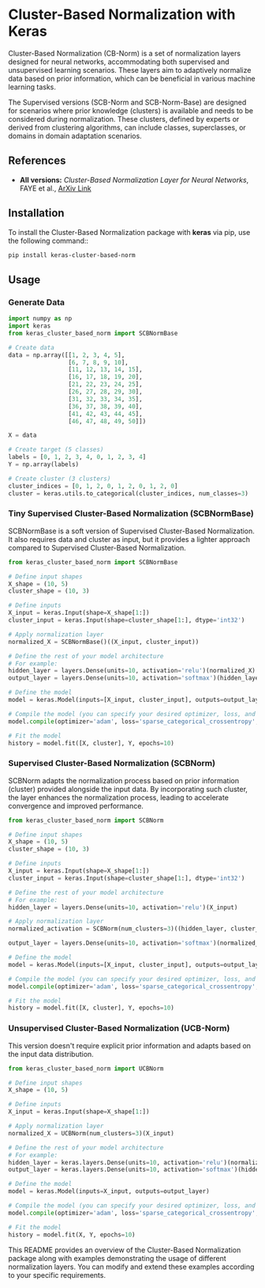 # Cluster-Based Normalization with Keras

Cluster-Based Normalization (CB-Norm) is a set of normalization layers designed for neural networks, accommodating both supervised and unsupervised learning scenarios. These layers aim to adaptively normalize data based on prior information, which can be beneficial in various machine learning tasks.

The Supervised versions (SCB-Norm and SCB-Norm-Base) are designed for scenarios where prior knowledge (clusters) is available and needs to be considered during normalization. These clusters, defined by experts or derived from clustering algorithms, can include classes, superclasses, or domains in domain adaptation scenarios.


## References


- **All versions:** *Cluster-Based Normalization Layer for Neural Networks*, FAYE et al., [ArXiv Link](https://arxiv.org/abs/2403.16798)


## Installation

To install the Cluster-Based Normalization package with **keras** via pip, use the following command::

```bash
pip install keras-cluster-based-norm
```

## Usage

### Generate Data

```python
import numpy as np
import keras
from keras_cluster_based_norm import SCBNormBase

# Create data
data = np.array([[1, 2, 3, 4, 5],
                 [6, 7, 8, 9, 10],
                 [11, 12, 13, 14, 15],
                 [16, 17, 18, 19, 20],
                 [21, 22, 23, 24, 25],
                 [26, 27, 28, 29, 30],
                 [31, 32, 33, 34, 35],
                 [36, 37, 38, 39, 40],
                 [41, 42, 43, 44, 45],
                 [46, 47, 48, 49, 50]])

X = data

# Create target (5 classes)
labels = [0, 1, 2, 3, 4, 0, 1, 2, 3, 4]  
Y = np.array(labels)

# Create cluster (3 clusters)
cluster_indices = [0, 1, 2, 0, 1, 2, 0, 1, 2, 0] 
cluster = keras.utils.to_categorical(cluster_indices, num_classes=3)

```


### Tiny Supervised Cluster-Based Normalization (SCBNormBase)

SCBNormBase is a soft version of Supervised Cluster-Based Normalization. It also requires data and cluster as input, but it provides a lighter approach compared to Supervised Cluster-Based Normalization.

```python
from keras_cluster_based_norm import SCBNormBase

# Define input shapes
X_shape = (10, 5)  
cluster_shape = (10, 3)

# Define inputs
X_input = keras.Input(shape=X_shape[1:])  
cluster_input = keras.Input(shape=cluster_shape[1:], dtype='int32') 

# Apply normalization layer
normalized_X = SCBNormBase()((X_input, cluster_input))

# Define the rest of your model architecture
# For example:
hidden_layer = layers.Dense(units=10, activation='relu')(normalized_X)
output_layer = layers.Dense(units=10, activation='softmax')(hidden_layer)

# Define the model
model = keras.Model(inputs=[X_input, cluster_input], outputs=output_layer)

# Compile the model (you can specify your desired optimizer, loss, and metrics)
model.compile(optimizer='adam', loss='sparse_categorical_crossentropy', metrics=['accuracy'])

# Fit the model
history = model.fit([X, cluster], Y, epochs=10)

```

### Supervised Cluster-Based Normalization (SCBNorm)

SCBNorm adapts the normalization process based on prior information (cluster) provided alongside the input data. By incorporating such cluster, the layer enhances the normalization process, leading to accelerate convergence and improved performance.

```python
from keras_cluster_based_norm import SCBNorm

# Define input shapes
X_shape = (10, 5)  
cluster_shape = (10, 3)

# Define inputs
X_input = keras.Input(shape=X_shape[1:])  
cluster_input = keras.Input(shape=cluster_shape[1:], dtype='int32') 

# Define the rest of your model architecture
# For example:
hidden_layer = layers.Dense(units=10, activation='relu')(X_input)

# Apply normalization layer
normalized_activation = SCBNorm(num_clusters=3)((hidden_layer, cluster_input))

output_layer = layers.Dense(units=10, activation='softmax')(normalized_activation)

# Define the model
model = keras.Model(inputs=[X_input, cluster_input], outputs=output_layer)

# Compile the model (you can specify your desired optimizer, loss, and metrics)
model.compile(optimizer='adam', loss='sparse_categorical_crossentropy', metrics=['accuracy'])

# Fit the model
history = model.fit([X, cluster], Y, epochs=10)

```

### Unsupervised Cluster-Based Normalization (UCB-Norm)

This version doesn't require explicit prior information and adapts based on the input data distribution.

```python
from keras_cluster_based_norm import UCBNorm

# Define input shapes
X_shape = (10, 5)  

# Define inputs
X_input = keras.Input(shape=X_shape[1:])  

# Apply normalization layer
normalized_X = UCBNorm(num_clusters=3)(X_input)

# Define the rest of your model architecture
# For example:
hidden_layer = keras.layers.Dense(units=10, activation='relu')(normalized_X)
output_layer = keras.layers.Dense(units=10, activation='softmax')(hidden_layer)

# Define the model
model = keras.Model(inputs=X_input, outputs=output_layer)

# Compile the model (you can specify your desired optimizer, loss, and metrics)
model.compile(optimizer='adam', loss='sparse_categorical_crossentropy', metrics=['accuracy'])

# Fit the model
history = model.fit(X, Y, epochs=10)

```


This README provides an overview of the Cluster-Based Normalization package along with examples demonstrating the usage of different normalization layers. You can modify and extend these examples according to your specific requirements.
